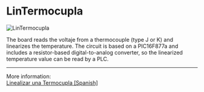 # LinTermocupla

![LinTermocupla](https://i2.wp.com/palmacas.com/wp-content/uploads/post50_1.jpg?resize=1536,1152&ssl=1)

The board reads the voltaje from a thermocouple (type J or K) and linearizes the temperature. The circuit is based on a PIC16F877a and includes a resistor-based digital-to-analog converter, so the linearized temperature value can be read by a PLC.

---
More information:  
[Linealizar una Termocupla [Spanish]](https://palmacas.com/linealizar-una-termocupla/)

